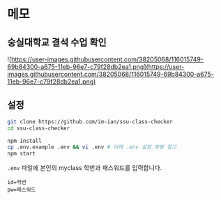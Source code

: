 # 메모

## 숭실대학교 결석 수업 확인

![https://user-images.githubusercontent.com/38205068/116015749-69b84300-a675-11eb-96e7-c79f28db2ea1.png](https://user-images.githubusercontent.com/38205068/116015749-69b84300-a675-11eb-96e7-c79f28db2ea1.png)

## 설정

```bash
git clone https://github.com/im-ian/ssu-class-checker
cd ssu-class-checker

npm install
cp .env.example .env && vi .env # 아래 .env 설정 부분 참고
npm start
```

`.env` 파일에 본인의 myclass 학번과 패스워드를 입력합니다.

```
id=학번
pw=패스워드
```
